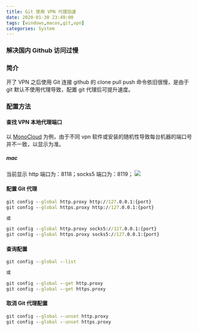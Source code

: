 ```yaml
---
title: Git 使用 VPN 代理加速
date: 2020-01-30 23:49:00
tags: [windows,macos,git,vpn]
categories: System
---
```

### 解决国内 Github 访问过慢
<!-- more -->
### 简介
开了 VPN 之后使用 Git 连接 github 的 clone pull push 命令依旧很慢，是由于 git 默认不使用代理导致，配置 git 代理后可提升速度。

### 配置方法
#### 查找 VPN 本地代理端口
以 [MonoCloud](https://mymonocloud.com/) 为例，由于不同 vpn 软件或安装的随机性导致每台机器的端口号并不一致，以显示为准。
##### mac
当前显示 http 端口为：8118；socks5 端口为：8119；
<img src="https://sadness96.github.io/images/blog/system-VPNGitAgent/MonoPort.png"/>

#### 配置 Git 代理
``` cmd
git config --global http.proxy http://127.0.0.1:{port}
git config --global https.proxy http://127.0.0.1:{port}

或

git config --global http.proxy socks5://127.0.0.1:{port}
git config --global https.proxy socks5://127.0.0.1:{port}
```

#### 查询配置
``` cmd
git config --global --list

或

git config --global --get http.proxy
git config --global --get https.proxy
```

#### 取消 Git 代理配置
``` cmd
git config --global --unset http.proxy
git config --global --unset https.proxy
```